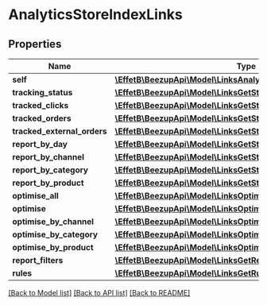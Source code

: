 # AnalyticsStoreIndexLinks

## Properties
Name | Type | Description | Notes
------------ | ------------- | ------------- | -------------
**self** | [**\EffetB\BeezupApi\Model\LinksAnalyticsIndexLink**](LinksAnalyticsIndexLink.md) |  | 
**tracking_status** | [**\EffetB\BeezupApi\Model\LinksGetStoreTrackingStatusLink**](LinksGetStoreTrackingStatusLink.md) |  | 
**tracked_clicks** | [**\EffetB\BeezupApi\Model\LinksGetStoreTrackedClicksLink**](LinksGetStoreTrackedClicksLink.md) |  | 
**tracked_orders** | [**\EffetB\BeezupApi\Model\LinksGetStoreTrackedOrdersLink**](LinksGetStoreTrackedOrdersLink.md) |  | 
**tracked_external_orders** | [**\EffetB\BeezupApi\Model\LinksGetStoreTrackedExternalOrdersLink**](LinksGetStoreTrackedExternalOrdersLink.md) |  | [optional] 
**report_by_day** | [**\EffetB\BeezupApi\Model\LinksGetStoreReportByDayLink**](LinksGetStoreReportByDayLink.md) |  | [optional] 
**report_by_channel** | [**\EffetB\BeezupApi\Model\LinksGetStoreReportByChannelLink**](LinksGetStoreReportByChannelLink.md) |  | [optional] 
**report_by_category** | [**\EffetB\BeezupApi\Model\LinksGetStoreReportByCategoryLink**](LinksGetStoreReportByCategoryLink.md) |  | [optional] 
**report_by_product** | [**\EffetB\BeezupApi\Model\LinksGetStoreReportByProductLink**](LinksGetStoreReportByProductLink.md) |  | [optional] 
**optimise_all** | [**\EffetB\BeezupApi\Model\LinksOptimiseAllLink**](LinksOptimiseAllLink.md) |  | [optional] 
**optimise** | [**\EffetB\BeezupApi\Model\LinksOptimiseLink**](LinksOptimiseLink.md) |  | [optional] 
**optimise_by_channel** | [**\EffetB\BeezupApi\Model\LinksOptimiseByChannelLink**](LinksOptimiseByChannelLink.md) |  | [optional] 
**optimise_by_category** | [**\EffetB\BeezupApi\Model\LinksOptimiseByCategoryLink**](LinksOptimiseByCategoryLink.md) |  | [optional] 
**optimise_by_product** | [**\EffetB\BeezupApi\Model\LinksOptimiseByProductLink**](LinksOptimiseByProductLink.md) |  | [optional] 
**report_filters** | [**\EffetB\BeezupApi\Model\LinksGetReportFiltersLink**](LinksGetReportFiltersLink.md) |  | 
**rules** | [**\EffetB\BeezupApi\Model\LinksGetRulesLink**](LinksGetRulesLink.md) |  | [optional] 

[[Back to Model list]](../README.md#documentation-for-models) [[Back to API list]](../README.md#documentation-for-api-endpoints) [[Back to README]](../README.md)


